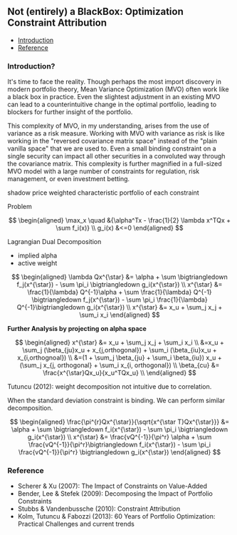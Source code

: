 ##

## Not (entirely) a BlackBox: Optimization Constraint Attribution


- [Introduction](#introduction)
- [Reference](#ref)



### Introduction? <a name="introduction"></a>

It's time to face the reality. Though perhaps the most import discovery in modern portfolio theory, Mean Variance Optimization (MVO) often work like a black box in practice. Even the slightest adjustment in an existing MVO can lead to a counterintuitive change in the optimal portfolio, leading to blockers for further insight of the portfolio.

This complexity of MVO, in my understanding, arises from the use of variance as a risk measure. Working with MVO with variance as risk is like working in the "reversed covariance matrix space" instead of the "plain vanilla space" that we are used to. Even a small binding constraint on a single security can impact all other securities in a convoluted way through the covariance matrix. This complexity is further magnified in a full-sized MVO model with a large number of constraints for regulation, risk management, or even investment betting.





shadow price weighted characteristic portfolio of each constraint

Problem

$$
\begin{aligned}
\max_x \quad &{\alpha^Tx - \frac{1}{2} \lambda x^TQx + \sum f_i(x)} \\
g_i(x) &<=0
\end{aligned}
$$

Lagrangian Dual Decomposition
- implied alpha
- active weight 

$$
\begin{aligned}
\lambda Qx^{\star} &= \alpha + \sum \bigtriangledown f_j(x^{\star}) - \sum \pi_i \bigtriangledown g_i(x^{\star}) \\
x^{\star} &= \frac{1}{\lambda} Q^{-1}\alpha + \sum \frac{1}{\lambda} Q^{-1} \bigtriangledown f_j(x^{\star}) - \sum \pi_i  \frac{1}{\lambda} Q^{-1}\bigtriangledown g_i(x^{\star}) \\
x^{\star} &= x_u + \sum_j x_j + \sum_i x_i
\end{aligned}
$$


**Further Analysis by projecting on alpha space**

$$
\begin{aligned}
x^{\star} &= x_u + \sum_j x_j + \sum_i x_i \\
&=x_u + \sum_j (\beta_{ju}x_u + x_{j,orthogonal}) + \sum_i (\beta_{iu}x_u + x_{i,orthognoal})  \\
&=(1 + \sum_j \beta_{ju} + \sum_i \beta_{iu}) x_u + (\sum_j x_{j, orthogonal} + \sum_i x_{i, orthogonal}) \\
\beta_{cu} &= \frac{x^{\star}Qx_u}{x_u^TQx_u} \\
\end{aligned}
$$

Tutuncu (2012): weight decomposition not intuitive due to correlation.


When the standard deviation constraint is binding. We can perform similar decomposition.

$$
\begin{aligned}
\frac{\pi^{r}Qx^{\star}}{\sqrt{x^{\star T}Qx^{\star}}} &= \alpha + \sum \bigtriangledown f_i(x^{\star}) - \sum \pi_i \bigtriangledown g_i(x^{\star}) \\
x^{\star} &= \frac{vQ^{-1}}{\pi^r} \alpha + \sum \frac{vQ^{-1}}{\pi^r}\bigtriangledown f_i(x^{\star}) - \sum \pi_i \frac{vQ^{-1}}{\pi^r} \bigtriangledown g_i(x^{\star})
\end{aligned}
$$


### Reference <a name="ref"></a>
- Scherer & Xu (2007): The Impact of Constraints on Value-Added
- Bender, Lee & Stefek (2009): Decomposing the Impact of Portfolio Constraints
- Stubbs & Vandenbussche (2010): Constraint Attribution
- Kolm, Tutuncu & Fabozzi (2013): 60 Years of Portfolio Optimization: Practical Challenges and current trends
